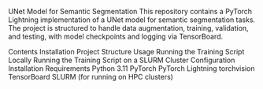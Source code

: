 UNet Model for Semantic Segmentation
This repository contains a PyTorch Lightning implementation of a UNet model for semantic segmentation tasks. The project is structured to handle data augmentation, training, validation, and testing, with model checkpoints and logging via TensorBoard.

Contents
Installation
Project Structure
Usage
Running the Training Script Locally
Running the Training Script on a SLURM Cluster
Configuration
Installation
Requirements
Python 3.11
PyTorch
PyTorch Lightning
torchvision
TensorBoard
SLURM (for running on HPC clusters)
